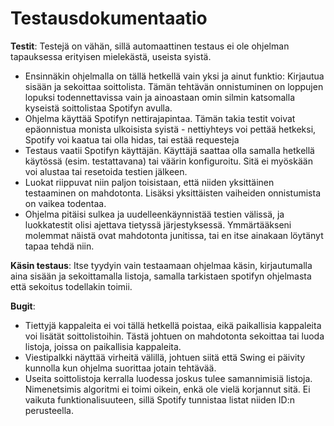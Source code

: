 ﻿# Testausdokumentaatio

**Testit**: Testejä on vähän, sillä automaattinen testaus ei ole ohjelman tapauksessa erityisen mielekästä, useista syistä.
* Ensinnäkin ohjelmalla on tällä hetkellä vain yksi ja ainut funktio: Kirjautua sisään ja
sekoittaa soittolista. Tämän tehtävän onnistuminen on loppujen lopuksi todennettavissa vain ja ainoastaan omin silmin katsomalla kyseistä soittolistaa Spotifyn avulla.
* Ohjelma käyttää Spotifyn nettirajapintaa. Tämän takia testit voivat epäonnistua monista ulkoisista syistä - nettiyhteys voi pettää hetkeksi, Spotify voi kaatua tai olla hidas, tai estää requesteja
* Testaus vaatii Spotifyn käyttäjän. Käyttäjä saattaa olla samalla hetkellä käytössä (esim. testattavana) tai väärin konfiguroitu. Sitä ei myöskään voi alustaa tai resetoida testien jälkeen.
* Luokat riippuvat niin paljon toisistaan, että niiden yksittäinen testaaminen on mahdotonta. Lisäksi yksittäisten vaiheiden onnistumista on vaikea todentaa.
* Ohjelma pitäisi sulkea ja uudelleenkäynnistää testien välissä, ja luokkatestit olisi ajettava tietyssä järjestyksessä. Ymmärtääkseni molemmat näistä ovat mahdotonta junitissa, tai en itse ainakaan löytänyt tapaa tehdä niin.

**Käsin testaus**: Itse tyydyin vain testaamaan ohjelmaa käsin, kirjautumalla aina sisään ja sekoittamalla listoja, samalla tarkistaen spotifyn ohjelmasta että sekoitus todellakin toimii.

**Bugit**: 
* Tiettyjä kappaleita ei voi tällä hetkellä poistaa, eikä paikallisia kappaleita voi lisätät soittolistoihin. Tästä johtuen on mahdotonta sekoittaa tai luoda listoja, joissa on paikallisia kappaleita.
* Viestipalkki näyttää virheitä välillä, johtuen siitä että Swing ei päivity kunnolla kun ohjelma suorittaa jotain tehtävää.
* Useita soittolistoja kerralla luodessa joskus tulee samannimisiä listoja. Nimenetsimis algoritmi ei toimi oikein, enkä ole vielä korjannut sitä. Ei vaikuta funktionalisuuteen, sillä Spotify tunnistaa listat niiden ID:n perusteella.

